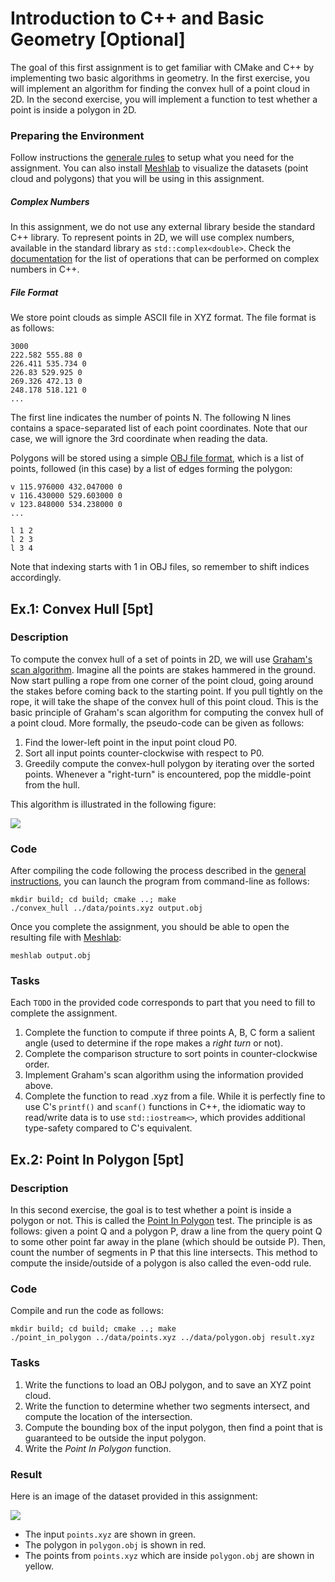 Introduction to C++ and Basic Geometry [Optional]
======================================

The goal of this first assignment is to get familiar with CMake and C++ by implementing two basic algorithms in geometry.
In the first exercise, you will implement an algorithm for finding the convex hull of a point cloud in 2D.
In the second exercise, you will implement a function to test whether a point is inside a polygon in 2D.

### Preparing the Environment

Follow instructions the [generale rules](../Rules.md) to setup what you need for the assignment. You can also install [Meshlab](http://www.meshlab.net/) to visualize the datasets (point cloud and polygons) that you will be using in this assignment.

##### Complex Numbers

In this assignment, we do not use any external library beside the standard C++ library. To represent points in 2D, we will use complex numbers, available in the standard library as `std::complex<double>`. Check the [documentation](http://www.cplusplus.com/reference/complex/) for the list of operations that can be performed on complex numbers in C++.

##### File Format

We store point clouds as simple ASCII file in XYZ format. The file format is as follows:

```
3000
222.582 555.88 0
226.411 535.734 0
226.83 529.925 0
269.326 472.13 0
248.178 518.121 0
...
```

The first line indicates the number of points N. The following N lines contains a space-separated list of each point coordinates. Note that our case, we will ignore the 3rd coordinate when reading the data.

Polygons will be stored using a simple [OBJ file format](https://en.wikipedia.org/wiki/Wavefront_.obj_file), which is a list of points, followed (in this case) by a list of edges forming the polygon:

```
v 115.976000 432.047000 0
v 116.430000 529.603000 0
v 123.848000 534.238000 0
...

l 1 2
l 2 3
l 3 4
```

Note that indexing starts with 1 in OBJ files, so remember to shift indices accordingly.


Ex.1: Convex Hull [5pt]
-----------------

### Description

To compute the convex hull of a set of points in 2D, we will use [Graham's scan algorithm](https://en.wikipedia.org/wiki/Graham_scan). Imagine all the points are stakes hammered in the ground. Now start pulling a rope from one corner of the point cloud, going around the stakes before coming back to the starting point. If you pull tightly on the rope, it will take the shape of the convex hull of this point cloud. This is the basic principle of Graham's scan algorithm for computing the convex hull of a point cloud.
More formally, the pseudo-code can be given as follows:

1. Find the lower-left point in the input point cloud P0.
2. Sort all input points counter-clockwise with respect to P0.
3. Greedily compute the convex-hull polygon by iterating over the sorted points. Whenever a "right-turn" is encountered, pop the middle-point from the hull.

This algorithm is illustrated in the following figure:

![](img/GrahamScan.gif?raw=true)

### Code

After compiling the code following the process described in the [general instructions](../RULES.md), you can launch the program from command-line as follows:

```
mkdir build; cd build; cmake ..; make
./convex_hull ../data/points.xyz output.obj
```

Once you complete the assignment, you should be able to open the resulting file with [Meshlab](http://www.meshlab.net/):

```
meshlab output.obj
```

### Tasks

Each `TODO` in the provided code corresponds to part that you need to fill to complete the assignment.

1. Complete the function to compute if three points A, B, C form a salient angle (used to determine if the rope makes a *right turn* or not).
2. Complete the comparison structure to sort points in counter-clockwise order.
3. Implement Graham's scan algorithm using the information provided above.
4. Complete the function to read .xyz from a file. While it is perfectly fine to use C's `printf()` and `scanf()` functions in C++, the idiomatic way to read/write data is to use `std::iostream<>`, which provides additional type-safety compared to C's equivalent.


Ex.2: Point In Polygon [5pt]
----------------------

### Description

In this second exercise, the goal is to test whether a point is inside a polygon or not. This is called the [Point In Polygon](https://en.wikipedia.org/wiki/Point_in_polygon) test.
The principle is as follows: given a point Q and a polygon P, draw a line from the query point Q to some other point far away in the plane (which should be outside P). Then, count the number of segments in P that this line intersects. This method to compute the inside/outside of a polygon is also called the even-odd rule.

### Code

Compile and run the code as follows:

```
mkdir build; cd build; cmake ..; make
./point_in_polygon ../data/points.xyz ../data/polygon.obj result.xyz
```

### Tasks

1. Write the functions to load an OBJ polygon, and to save an XYZ point cloud.
2. Write the function to determine whether two segments intersect, and compute the location of the intersection.
3. Compute the bounding box of the input polygon, then find a point that is guaranteed to be outside the input polygon.
4. Write the *Point In Polygon* function.

### Result

Here is an image of the dataset provided in this assignment:

![](img/points.png?raw=true)

- The input `points.xyz` are shown in green.
- The polygon in `polygon.obj` is shown in red.
- The points from `points.xyz` which are inside `polygon.obj` are shown in yellow.
